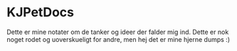 # KJPetDocs
Dette er mine notater om de tanker og ideer der falder mig ind. Dette er nok noget rodet og uoverskueligt for andre, men hej det er mine hjerne dumps :)
